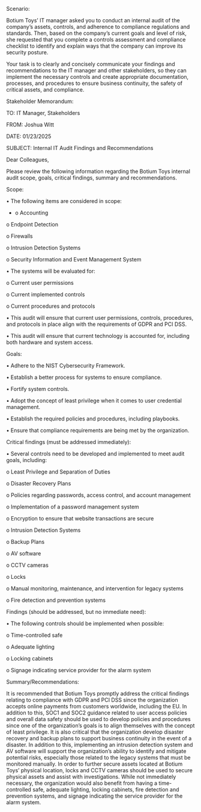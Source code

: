 Scenario:

Botium Toys’ IT manager asked you to conduct an internal audit of the company’s assets, controls, and adherence to compliance regulations and standards.
Then, based on the company’s current goals and level of risk, she requested that you complete a controls assessment and compliance checklist to identify and explain ways that the company can improve its security posture.

Your task is to clearly and concisely communicate your findings and recommendations to the IT manager and other stakeholders, so they can implement the necessary controls and create appropriate documentation, processes, and procedures to ensure business continuity, the safety of critical assets, and compliance.

Stakeholder Memorandum:

TO: IT Manager, Stakeholders

FROM: Joshua Witt

DATE: 01/23/2025

SUBJECT: Internal IT Audit Findings and Recommendations

Dear Colleagues,

Please review the following information regarding the Botium Toys internal audit scope, goals, critical findings, summary and recommendations.

Scope:

•	The following items are considered in scope:

 * o	Accounting
  
  o	Endpoint Detection
  
  o	Firewalls
  
  o	Intrusion Detection Systems
  
  o	Security Information and Event Management System
  
•	The systems will be evaluated for:

  o	Current user permissions
  
  o	Current implemented controls
  
  o	Current procedures and protocols
  
•	This audit will ensure that current user permissions, controls, procedures, and protocols in place align with the requirements of GDPR and PCI DSS.

•	This audit will ensure that current technology is accounted for, including both hardware and system access.

Goals:

•	Adhere to the NIST Cybersecurity Framework.

•	Establish a better process for systems to ensure compliance.

•	Fortify system controls.

•	Adopt the concept of least privilege when it comes to user credential management.

•	Establish the required policies and procedures, including playbooks.

•	Ensure that compliance requirements are being met by the organization.

Critical findings (must be addressed immediately):

•	Several controls need to be developed and implemented to meet audit goals, including:

  o	Least Privilege and Separation of Duties
  
  o	Disaster Recovery Plans
  
  o	Policies regarding passwords, access control, and account management
  
  o	Implementation of a password management system
  
  o	Encryption to ensure that website transactions are secure
  
  o	Intrusion Detection Systems
  
  o	Backup Plans
  
  o	AV software
  
  o	CCTV cameras
  
  o	Locks
  
  o	Manual monitoring, maintenance, and intervention for legacy systems
  
  o	Fire detection and prevention systems

Findings (should be addressed, but no immediate need):

•	The following controls should be implemented when possible:

  o	Time-controlled safe
  
  o	Adequate lighting
  
  o	Locking cabinets
  
  o	Signage indicating service provider for the alarm system

Summary/Recommendations:

It is recommended that Botium Toys promptly address the critical findings relating to compliance with GDPR and PCI DSS since the organization accepts online payments from customers worldwide, including the EU.
In addition to this, SOC1 and SOC2 guidance related to user access policies and overall data safety should be used to develop policies and procedures since one of the organization’s goals is to align themselves with the concept of least privilege.
It is also critical that the organization develop disaster recovery and backup plans to support business continuity in the event of a disaster.
In addition to this, implementing an intrusion detection system and AV software will support the organization’s ability to identify and mitigate potential risks, especially those related to the legacy systems that must be monitored manually.
In order to further secure assets located at Botium Toys’ physical location, locks and CCTV cameras should be used to secure physical assets and assist with investigations.
While not immediately necessary, the organization would also benefit from having a time-controlled safe, adequate lighting, locking cabinets, fire detection and prevention systems, and signage indicating the service provider for the alarm system.
